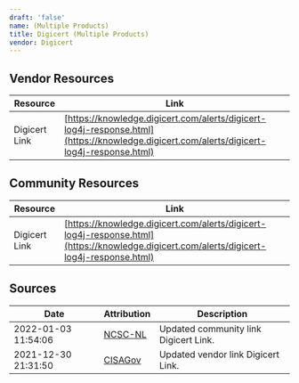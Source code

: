 ```yaml
---
draft: 'false'
name: (Multiple Products)
title: Digicert (Multiple Products)
vendor: Digicert
---
```


## Vendor Resources
| Resource | Link |
| --- | --- |
| Digicert Link | [https://knowledge.digicert.com/alerts/digicert-log4j-response.html](https://knowledge.digicert.com/alerts/digicert-log4j-response.html) |

## Community Resources
| Resource | Link |
| --- | --- |
| Digicert Link | [https://knowledge.digicert.com/alerts/digicert-log4j-response.html](https://knowledge.digicert.com/alerts/digicert-log4j-response.html) |


## Sources
| Date | Attribution | Description |
| --- | --- | --- |
| 2022-01-03 11:54:06 | [NCSC-NL](https://github.com/NCSC-NL/log4shell/blob/main/software/README.md) | Updated community link Digicert Link.  |
| 2021-12-30 21:31:50 | [CISAGov](https://raw.githubusercontent.com/cisagov/log4j-affected-db/develop/README.md) | Updated vendor link Digicert Link.  |
